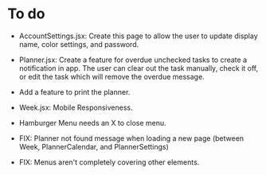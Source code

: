 # To do
- AccountSettings.jsx: Create this page to allow the user to update display name, color settings, and password.
- Planner.jsx: Create a feature for overdue unchecked tasks to create a notification in app. The user can clear out the task manually, check it off, or edit the task which will remove the overdue message.
- Add a feature to print the planner.
- Week.jsx: Mobile Responsiveness.
- Hamburger Menu needs an X to close menu.

- FIX: Planner not found message when loading a new page (between Week, PlannerCalendar, and PlannerSettings)
- FIX: Menus aren't completely covering other elements.